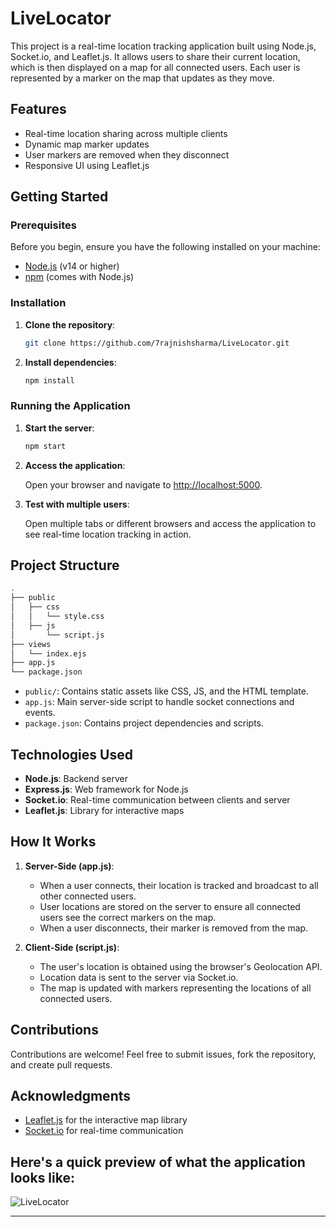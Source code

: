 # LiveLocator

This project is a real-time location tracking application built using Node.js, Socket.io, and Leaflet.js. It allows users to share their current location, which is then displayed on a map for all connected users. Each user is represented by a marker on the map that updates as they move.

## Features

- Real-time location sharing across multiple clients
- Dynamic map marker updates
- User markers are removed when they disconnect
- Responsive UI using Leaflet.js

## Getting Started

### Prerequisites

Before you begin, ensure you have the following installed on your machine:

- [Node.js](https://nodejs.org/) (v14 or higher)
- [npm](https://www.npmjs.com/) (comes with Node.js)

### Installation

1. **Clone the repository**:
   ```bash
   git clone https://github.com/7rajnishsharma/LiveLocator.git
   ```

2. **Install dependencies**:
   ```bash
   npm install
   ```

### Running the Application

1. **Start the server**:
   ```bash
   npm start
   ```

2. **Access the application**:

   Open your browser and navigate to [http://localhost:5000](http://localhost:5000).

3. **Test with multiple users**:

   Open multiple tabs or different browsers and access the application to see real-time location tracking in action.

## Project Structure

```bash
.
├── public
│   ├── css
│   │   └── style.css
│   ├── js
│       └── script.js
├── views
│   └── index.ejs
├── app.js
└── package.json
```

- `public/`: Contains static assets like CSS, JS, and the HTML template.
- `app.js`: Main server-side script to handle socket connections and events.
- `package.json`: Contains project dependencies and scripts.

## Technologies Used

- **Node.js**: Backend server
- **Express.js**: Web framework for Node.js
- **Socket.io**: Real-time communication between clients and server
- **Leaflet.js**: Library for interactive maps

## How It Works

1. **Server-Side (app.js)**:
   - When a user connects, their location is tracked and broadcast to all other connected users.
   - User locations are stored on the server to ensure all connected users see the correct markers on the map.
   - When a user disconnects, their marker is removed from the map.

2. **Client-Side (script.js)**:
   - The user's location is obtained using the browser's Geolocation API.
   - Location data is sent to the server via Socket.io.
   - The map is updated with markers representing the locations of all connected users.

## Contributions

Contributions are welcome! Feel free to submit issues, fork the repository, and create pull requests.


## Acknowledgments

- [Leaflet.js](https://leafletjs.com/) for the interactive map library
- [Socket.io](https://socket.io/) for real-time communication


## Here's a quick preview of what the application looks like:

![LiveLocator](https://github.com/user-attachments/assets/347e68f4-35ed-475c-bd74-a64180158e68)

---
